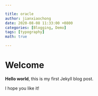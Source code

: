 ```yaml
---

title: oracle
author: jianxiaochong
date: 2020-08-08 11:33:00 +0800
categories: [Blogging, Demo]
tags: [typography]
math: true

---
```


# Welcome

**Hello world**, this is my first Jekyll blog post.

I hope you like it!